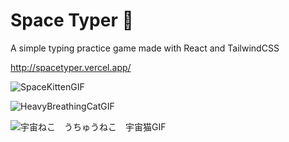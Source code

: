 # Space Typer 🚀

A simple typing practice game made with React and TailwindCSS

http://spacetyper.vercel.app/

![SpaceKittenGIF](https://user-images.githubusercontent.com/25221132/143467123-83549168-4cc8-4a48-a89d-3f2e52a20cc1.gif)

![HeavyBreathingCatGIF](https://user-images.githubusercontent.com/25221132/143467580-f8f55cac-4f4c-40cb-a36e-0ca4f5e3cd24.gif)

![宇宙ねこ　うちゅうねこ　宇宙猫GIF](https://user-images.githubusercontent.com/25221132/143467626-5f0643e4-0474-407d-a9c4-f084e190b127.gif)
